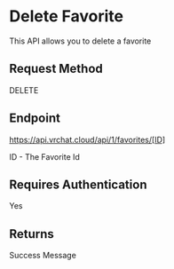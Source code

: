 # Delete Favorite 

This API allows you to delete a favorite

## Request Method 
DELETE

## Endpoint
https://api.vrchat.cloud/api/1/favorites/[ID]

ID - The Favorite Id

## Requires Authentication
Yes

## Returns 

Success Message
